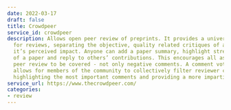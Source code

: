 ```yaml
---
date: 2022-03-17
draft: false
title: Crowdpeer
service_id: crowdpeer
description: Allows open peer review of preprints. It provides a universal structure
  for reviews, separating the objective, quality related critiques of a paper from
  it’s perceived impact. Anyone can add a paper summary, highlight strengths and weaknesses
  of a paper and reply to others’ contributions. This encourages all aspects of traditional
  peer review to be covered - not only negative comments. A comment voting system
  allows for members of the community to collectively filter reviewer contributions,
  highlighting the most important comments and providing a more impartial final review.
service_url: https://www.thecrowdpeer.com/
categories:
- review
---
```



